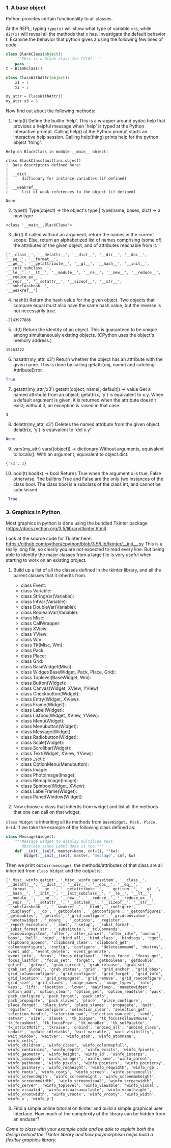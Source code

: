 ### 1. A base object
Python provides certain functionality to all classes.


At the REPL, typing `type(x)` will show what type of variable `x` is, while `dir(x)` will reveal all the methods that x has.  Investigate the default behavior t.  Examine the behavior that python gives a using the following few lines of code:

```python
class BlankClass(object):
    '''This is a Blank class for CS162.'''
    pass
t = BlankClass()

class ClassWithAttr(object):
    x1 = 1
    x2 = 2

my_attr = ClassWithAttr()
my_attr.x3 = 3
```

Now find out about the following methods:
 1. help(t) Define the builtin 'help'.
This is a wrapper around pydoc.help that provides a helpful message
when 'help' is typed at the Python interactive prompt.
Calling help() at the Python prompt starts an interactive help session.
Calling help(thing) prints help for the python object 'thing'.
 ```
 Help on BlackClass in module __main__ object:

class BlackClass(builtins.object)
 |  Data descriptors defined here:
 |
 |  __dict__
 |      dictionary for instance variables (if defined)
 |
 |  __weakref__
 |      list of weak references to the object (if defined)        

None
 ```
 2. type(t)
Type(object) -> the object's type | type(name, bases, dict) -> a new type
 ```
 <class '__main__.BlackClass'>
 ```
 3. dir(t)
If called without an argument, return the names in the current scope. Else, return an alphabetized list of names comprising (some of) the attributes of the given object, and of attributes reachable from it.
 ```
 ['__class__', '__delattr__', '__dict__', '__dir__', '__doc__', '__eq__', '__format__',
 '__ge__', '__getattribute__', '__gt__', '__hash__', '__init__', '__init_subclass__',
 '__le__', '__lt__', '__module__', '__ne__', '__new__', '__reduce__', '__reduce_ex__',
 '__repr__', '__setattr__', '__sizeof__', '__str__', '__subclasshook__', 
'__weakref__']
 ```
 4. hash(t)
 Return the hash value for the given object. Two objects that compare equal must also have the same hash value, but the reverse is not necessarily true.
 ```
 -2143977886
 ```
 5. id(t)
 Return the identity of an object. This is guaranteed to be unique among simultaneously existing objects. (CPython uses the object's memory address.)
 ```
 15263272
 ```
 6. hasattr(my_attr,'x3')
 Return whether the object has an attribute with the given name. This is done by calling getattr(obj, name) and catching AttributeError.
 ```python
 True
 ```
 7. getattr(my_attr,'x3')
 getattr(object, name[, default]) -> value
Get a named attribute from an object; getattr(x, 'y') is equivalent to x.y. When a default argument is given, it is returned when the attribute doesn't exist; without it, an exception is raised in that case.
 ```
 3
 ```
 8. delattr(my_attr,'x3')
Deletes the named attribute from the given object. delattr(x, 'y') is equivalent to `del x.y''
 ```python
 None
 ```
 9. vars(my_attr)
vars([object]) -> dictionary
Without arguments, equivalent to locals(). With an argument, equivalent to object.dict.
 ```python
 {'x3': 3}
 ```
10. bool(t)
bool(x) -> bool
Returns True when the argument x is true, False otherwise. The builtins True and False are the only two instances of the class bool. The class bool is a subclass of the class int, and cannot be subclassed.
```python
 True
 ```
 
 
 ### 3. Graphics in Python
Most graphics in python is done using the bundled Tkinter package (https://docs.python.org/3.5/library/tkinter.html).  

Look at the source code for Tkinter here:
https://github.com/python/cpython/blob/3.5/Lib/tkinter/__init__.py
This is a really long file, so clearly you are not expected to
read every line.  But being able to identify the major classes from a large
file is very useful when starting to work on an existing project.

1. Build up a list of all the classes defined in the tkinter library, and all
the parent classes that it inherits from.
    - class Event:
    - class Variable:
    - class StringVar(Variable):
    - class IntVar(Variable):
    - class DoubleVar(Variable):
    - class BooleanVar(Variable):
    - class Misc:
    - class CallWrapper:
    - class XView:
    - class YView:
    - class Wm:
    - class Tk(Misc, Wm):
    - class Pack:
    - class Place:
    - class Grid:
    - class BaseWidget(Misc):
    - class Widget(BaseWidget, Pack, Place, Grid):
    - class Toplevel(BaseWidget, Wm):
    - class Button(Widget):
    - class Canvas(Widget, XView, YView):
    - class Checkbutton(Widget):
    - class Entry(Widget, XView):
    - class Frame(Widget):
    - class Label(Widget):
    - class Listbox(Widget, XView, YView):
    - class Menu(Widget):
    - class Menubutton(Widget):
    - class Message(Widget):
    - class Radiobutton(Widget):
    - class Scale(Widget):
    - class Scrollbar(Widget):
    - class Text(Widget, XView, YView):
    - class _setit:
    - class OptionMenu(Menubutton):
    - class Image:
    - class PhotoImage(Image):
    - class BitmapImage(Image):
    - class Spinbox(Widget, XView):
    - class LabelFrame(Widget):
    - class PanedWindow(Widget):
    
    
2. Now choose a class that inherits from widget and list all the methods that
one can call on that widget.

```class Widget``` is inheriting all its methods from ```BaseWidget, Pack, Place, Grid```. If we take the example of the following class defined as:
```python
class Message(Widget):
    """Message widget to display multiline text. 
       Obsolete since Label does it too."""
    def __init__(self, master=None, cnf={}, **kw):
        Widget.__init__(self, master, 'message', cnf, kw)
```
Then we print out ```dir(message)```, the methods/attributes of that class are all inherited from ```class Widget``` and the output is:
```
['_Misc__winfo_getint', '_Misc__winfo_parseitem', '__class__', '__delattr__', '__dict__', '__dir__', '__doc__', '__eq__', '__format__', '__ge__', '__getattribute__', '__getitem__', '__gt__', '__hash__', '__init__', '__init_subclass__', '__le__', '__lt__', '__module__', '__ne__', '__new__', '__reduce__', '__reduce_ex__', '__repr__', '__setattr__', '__setitem__', '__sizeof__', '__str__', '__subclasshook__', '__weakref__', '_bind', '_configure', '_displayof', '_do', '_getboolean', '_getconfigure', '_getconfigure1', '_getdoubles', '_getints', '_grid_configure', '_gridconvvalue', '_nametowidget', '_noarg_', '_options', '_register', '_report_exception', '_root', '_setup', '_subst_format', '_subst_format_str', '_substitute', '_tclCommands', '_windowingsystem', 'after', 'after_cancel', 'after_idle', 'anchor', 'bbox', 'bell', 'bind', 'bind_all', 'bind_class', 'bindtags', 'cget', 'clipboard_append', 'clipboard_clear', 'clipboard_get', 'columnconfigure', 'config', 'configure', 'deletecommand', 'destroy', 'event_add', 'event_delete', 'event_generate', 
'event_info', 'focus', 'focus_displayof', 'focus_force', 'focus_get', 'focus_lastfor', 'focus_set', 'forget', 'getboolean', 'getdouble', 'getint', 'getvar', 'grab_current', 'grab_release', 'grab_set', 'grab_set_global', 'grab_status', 'grid', 'grid_anchor', 'grid_bbox', 'grid_columnconfigure', 'grid_configure', 'grid_forget', 'grid_info', 'grid_location', 'grid_propagate', 'grid_remove', 'grid_rowconfigure', 'grid_size', 'grid_slaves', 'image_names', 'image_types', 'info', 'keys', 'lift', 'location', 'lower', 'mainloop', 'nametowidget', 'option_add', 'option_clear', 'option_get', 'option_readfile', 'pack', 'pack_configure', 'pack_forget', 'pack_info', 
'pack_propagate', 'pack_slaves', 'place', 'place_configure', 'place_forget', 'place_info', 'place_slaves', 'propagate', 'quit', 'register', 'rowconfigure', 'selection_clear', 'selection_get', 'selection_handle', 'selection_own', 'selection_own_get', 'send', 'setvar', 'size', 'slaves', 'tk_bisque', 'tk_focusFollowsMouse', 'tk_focusNext', 'tk_focusPrev', 'tk_menuBar', 'tk_setPalette', 'tk_strictMotif', 'tkraise', 'unbind', 'unbind_all', 'unbind_class', 'update', 'update_idletasks', 'wait_variable', 'wait_visibility', 'wait_window', 'waitvar', 'winfo_atom', 'winfo_atomname', 'winfo_cells', 
'winfo_children', 'winfo_class', 'winfo_colormapfull', 'winfo_containing', 'winfo_depth', 'winfo_exists', 'winfo_fpixels', 'winfo_geometry', 'winfo_height', 'winfo_id', 'winfo_interps', 'winfo_ismapped', 'winfo_manager', 'winfo_name', 'winfo_parent', 'winfo_pathname', 'winfo_pixels', 'winfo_pointerx', 'winfo_pointerxy', 'winfo_pointery', 'winfo_reqheight', 'winfo_reqwidth', 'winfo_rgb', 'winfo_rootx', 'winfo_rooty', 'winfo_screen', 'winfo_screencells', 'winfo_screendepth', 'winfo_screenheight', 'winfo_screenmmheight', 'winfo_screenmmwidth', 'winfo_screenvisual', 'winfo_screenwidth', 'winfo_server', 'winfo_toplevel', 'winfo_viewable', 'winfo_visual', 'winfo_visualid', 'winfo_visualsavailable', 'winfo_vrootheight', 'winfo_vrootwidth', 'winfo_vrootx', 'winfo_vrooty', 'winfo_width', 'winfo_x', 'winfo_y']
```

3. Find a simple online tutorial on tkinter and build a simple graphical user
interface.  How much of the complexity of the library can be hidden from an
enduser?

*Come to class with your example code and be able to explain both the design
behind the Tkinter library and how polymorphism helps build a flexible graphics
library.*
